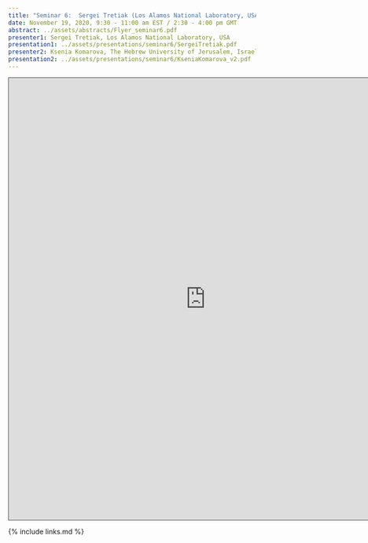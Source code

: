 ```yaml
---
title: "Seminar 6:  Sergei Tretiak (Los Alamos National Laboratory, USA) and Ksenia Komarova (The Hebrew University of Jerusalem, Israel)"
date: November 19, 2020, 9:30 - 11:00 am EST / 2:30 - 4:00 pm GMT
abstract: ../assets/abstracts/Flyer_seminar6.pdf
presenter1: Sergei Tretiak, Los Alamos National Laboratory, USA
presentation1: ../assets/presentations/seminar6/SergeiTretiak.pdf
presenter2: Ksenia Komarova, The Hebrew University of Jerusalem, Israel
presentation2: ../assets/presentations/seminar6/KseniaKomarova_v2.pdf
---
```


<iframe src="https://ub.hosted.panopto.com/Panopto/Pages/Embed.aspx?id=73a250b9-7e97-4b4d-84c8-ac78012a8bff
&autoplay=false&offerviewer=true&showtitle=true&showbrand=false&start=0&interactivity=all" height="900" width="800"
 style="border: 1px solid #464646;" allowfullscreen allow="autoplay"></iframe>


{% include links.md %}

